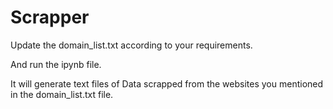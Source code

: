 # Scrapper

Update the domain_list.txt according to your requirements.

And run the ipynb file. 

It will generate text files of Data scrapped from the websites you mentioned in the domain_list.txt file.

